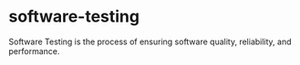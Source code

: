 # software-testing

Software Testing is the process of ensuring software quality, reliability, and performance.
